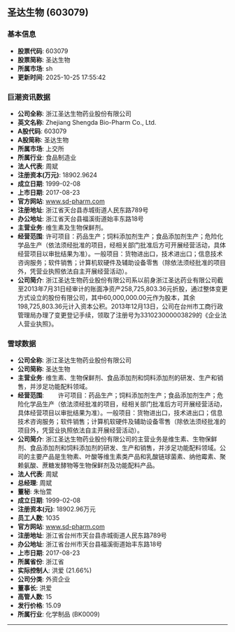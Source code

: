 ## 圣达生物 (603079)

### 基本信息

- **股票代码**: 603079
- **股票简称**: 圣达生物
- **所属市场**: sh
- **更新时间**: 2025-10-25 17:55:42

### 巨潮资讯数据

- **公司全称**: 浙江圣达生物药业股份有限公司
- **英文名称**: Zhejiang Shengda Bio-Pharm Co., Ltd.
- **A股代码**: 603079
- **A股简称**: 圣达生物
- **所属市场**: 上交所
- **所属行业**: 食品制造业
- **法人代表**: 周斌
- **注册资本(万元)**: 18902.9624
- **成立日期**: 1999-02-08
- **上市日期**: 2017-08-23
- **官方网站**: www.sd-pharm.com
- **注册地址**: 浙江省天台县赤城街道人民东路789号
- **办公地址**: 浙江省天台县福溪街道始丰东路18号
- **主营业务**: 维生素及生物保鲜剂。
- **经营范围**: 许可项目：药品生产；饲料添加剂生产；食品添加剂生产；危险化学品生产（依法须经批准的项目，经相关部门批准后方可开展经营活动，具体经营项目以审批结果为准）。一般项目：货物进出口，技术进出口；信息技术咨询服务；软件销售；计算机软硬件及辅助设备零售（除依法须经批准的项目外，凭营业执照依法自主开展经营活动）。
- **公司简介**: 浙江圣达生物药业股份有限公司系以前身浙江圣达药业有限公司截至2013年7月31日经审计的账面净资产258,725,803.36元折股，通过整体变更方式设立的股份有限公司，其中60,000,000.00元作为股本，其余198,725,803.36元计入资本公积。2013年12月13日，公司在台州市工商行政管理局办理了变更登记手续，领取了注册号为331023000003829的《企业法人营业执照》。

### 雪球数据

- **公司全称**: 浙江圣达生物药业股份有限公司
- **公司简称**: 圣达生物
- **主营业务**: 维生素、生物保鲜剂、食品添加剂和饲料添加剂的研发、生产和销售，并涉足功能配料领域。
- **经营范围**: 　　许可项目：药品生产；饲料添加剂生产；食品添加剂生产；危险化学品生产（依法须经批准的项目，经相关部门批准后方可开展经营活动，具体经营项目以审批结果为准）。一般项目：货物进出口，技术进出口；信息技术咨询服务；软件销售；计算机软硬件及辅助设备零售（除依法须经批准的项目外，凭营业执照依法自主开展经营活动）。
- **公司简介**: 浙江圣达生物药业股份有限公司的主营业务是维生素、生物保鲜剂、食品添加剂和饲料添加剂的研发、生产和销售，并涉足功能配料领域。公司的主要产品是生物素、叶酸等维生素类产品和乳酸链球菌素、纳他霉素、聚赖氨酸、蔗糖发酵物等生物保鲜剂及功能配料产品。
- **法人代表**: 周斌
- **总经理**: 周斌
- **董秘**: 朱怡萱
- **成立日期**: 1999-02-08
- **注册资本(元)**: 18902.96万元
- **员工人数**: 1035
- **官方网站**: www.sd-pharm.com
- **注册地址**: 浙江省台州市天台县赤城街道人民东路789号
- **办公地址**: 浙江省台州市天台县福溪街道始丰东路18号
- **上市日期**: 2017-08-23
- **所属省份**: 浙江省
- **实际控制人**: 洪爱 (21.66%)
- **公司分类**: 外资企业
- **董事长**: 洪爱
- **高管人数**: 15
- **发行价格**: 15.09
- **所属行业**: 化学制品 (BK0009)

---